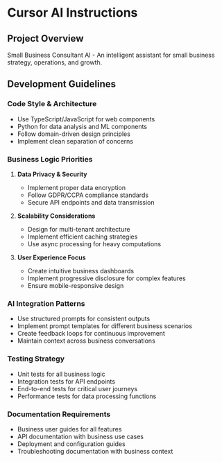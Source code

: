 # Cursor AI Instructions

## Project Overview
Small Business Consultant AI - An intelligent assistant for small business strategy, operations, and growth.

## Development Guidelines

### Code Style & Architecture
- Use TypeScript/JavaScript for web components
- Python for data analysis and ML components
- Follow domain-driven design principles
- Implement clean separation of concerns

### Business Logic Priorities
1. **Data Privacy & Security**
   - Implement proper data encryption
   - Follow GDPR/CCPA compliance standards
   - Secure API endpoints and data transmission

2. **Scalability Considerations**
   - Design for multi-tenant architecture
   - Implement efficient caching strategies
   - Use async processing for heavy computations

3. **User Experience Focus**
   - Create intuitive business dashboards
   - Implement progressive disclosure for complex features
   - Ensure mobile-responsive design

### AI Integration Patterns
- Use structured prompts for consistent outputs
- Implement prompt templates for different business scenarios
- Create feedback loops for continuous improvement
- Maintain context across business conversations

### Testing Strategy
- Unit tests for all business logic
- Integration tests for API endpoints
- End-to-end tests for critical user journeys
- Performance tests for data processing functions

### Documentation Requirements
- Business user guides for all features
- API documentation with business use cases
- Deployment and configuration guides
- Troubleshooting documentation with business context
